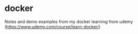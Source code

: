 # docker
Notes and demo examples from my docker learning from udemy (https://www.udemy.com/course/learn-docker/)
